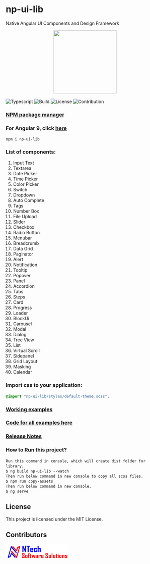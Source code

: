 # np-ui-lib  
Native Angular UI Components and Design Framework

<p align="center">
  <img width="200px" height="200px" src="https://raw.githubusercontent.com/NilavPatel/np-ui-package/master/src/assets/images/logo.png">
</p>

![Typescript](https://raw.githubusercontent.com/NilavPatel/np-ui-package/master/src/assets/images/typescript.svg)
![Build](https://raw.githubusercontent.com/NilavPatel/np-ui-package/master/src/assets/images/build.svg)
![License](https://raw.githubusercontent.com/NilavPatel/np-ui-package/master/src/assets/images/license.svg)
![Contribution](https://raw.githubusercontent.com/NilavPatel/np-ui-package/master/src/assets/images/contributions.svg)

### [NPM package manager](https://www.npmjs.com/package/np-ui-lib)  
### For Angular 9, click [here](https://www.npmjs.com/package/np-ui-lib/v/9.20.0)  
````
npm i np-ui-lib
````
### List of components:
1.  Input Text
1.  Textarea
1.  Date Picker
1.  Time Picker
1.  Color Picker
1.  Switch
1.  Dropdown
1.  Auto Complete
1.  Tags
1.  Number Box
1.  File Upload
1.  Slider
1.  Checkbox
2.  Radio Button
1.  Menubar
1.  Breadcrumb
1.  Data Grid
1.  Paginator
1.  Alert
1.  Notification
1.  Tooltip
1.  Popover
1.  Panel
1.  Accordion
1.  Tabs
1.  Steps
1.  Card
1.  Progress
1.  Loader
1.  BlockUi
1.  Carousel
1.  Modal
1.  Dialog
1.  Tree View
1.  List
1.  Virtual Scroll
1.  Sidepanel
1.  Grid Layout
1.  Masking
1.  Calendar

### Import css to your application:
````css
@import "np-ui-lib/styles/default-theme.scss";
````

### [Working examples](https://stackblitz.com/edit/np-ui-lib)
### [Code for all examples here](https://github.com/NilavPatel/np-ui-package/tree/master/src/app)
### [Release Notes](https://github.com/NilavPatel/np-ui-package/tree/master/projects/np-ui-lib/CHANGELOG.md)

### How to Run this project?
````
Run this command in console, which will create dist folder for library.
$ ng build np-ui-lib --watch
Then run below command in new console to copy all scss files.
$ npm run copy-assets
Then run below command in new console.
$ ng serve
````

## License
This project is licensed under the MIT License.
## Contributors
<p>
  <img width="200px" height="50px" src="https://raw.githubusercontent.com/NilavPatel/nilavpatel.github.io/master/images/logo-large.png">
</p>